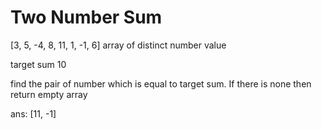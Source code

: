 # Two Number Sum

[3, 5, -4, 8, 11, 1, -1, 6] array of distinct number value

target sum 10

find the pair of number which is equal to target sum. If there is none then return empty array

ans: [11, -1]